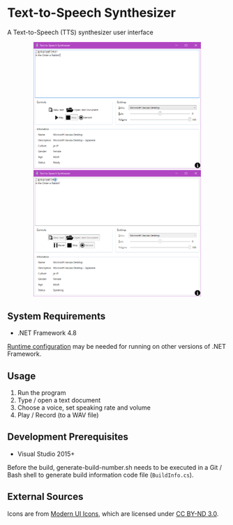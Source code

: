# Text-to-Speech Synthesizer
A Text-to-Speech (TTS) synthesizer user interface

<p align="center">
  <img src="https://github.com/xlfdll/xlfdll.github.io/raw/master/images/projects/TTSSynthesizer/TTSSynthesizer-Ready.png"
       alt="Text-to-Speech Synthesizer - Ready" width="384">
  <img src="https://github.com/xlfdll/xlfdll.github.io/raw/master/images/projects/TTSSynthesizer/TTSSynthesizer-Speaking.png"
       alt="Text-to-Speech Synthesizer - Speaking" width="384">
</p>

## System Requirements
* .NET Framework 4.8

[Runtime configuration](https://docs.microsoft.com/en-us/dotnet/framework/migration-guide/how-to-configure-an-app-to-support-net-framework-4-or-4-5) may be needed for running on other versions of .NET Framework.

## Usage
1. Run the program
2. Type / open a text document
3. Choose a voice, set speaking rate and volume
4. Play / Record (to a WAV file)

## Development Prerequisites
* Visual Studio 2015+

Before the build, generate-build-number.sh needs to be executed in a Git / Bash shell to generate build information code file (`BuildInfo.cs`).

## External Sources
Icons are from [Modern UI Icons](http://modernuiicons.com/), which are licensed under [CC BY-ND 3.0](https://github.com/Templarian/WindowsIcons/blob/master/WindowsPhone/license.txt).
